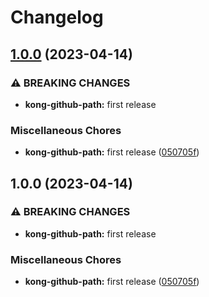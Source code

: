 # Changelog

## [1.0.0](https://github.com/ptonini/luarocks/compare/v1.0.0...v1.0.0) (2023-04-14)


### ⚠ BREAKING CHANGES

* **kong-github-path:** first release

### Miscellaneous Chores

* **kong-github-path:** first release ([050705f](https://github.com/ptonini/luarocks/commit/050705fe7ae2da97f6bb16095a0a22f1c613728c))

## 1.0.0 (2023-04-14)


### ⚠ BREAKING CHANGES

* **kong-github-path:** first release

### Miscellaneous Chores

* **kong-github-path:** first release ([050705f](https://github.com/ptonini/luarocks/commit/050705fe7ae2da97f6bb16095a0a22f1c613728c))
